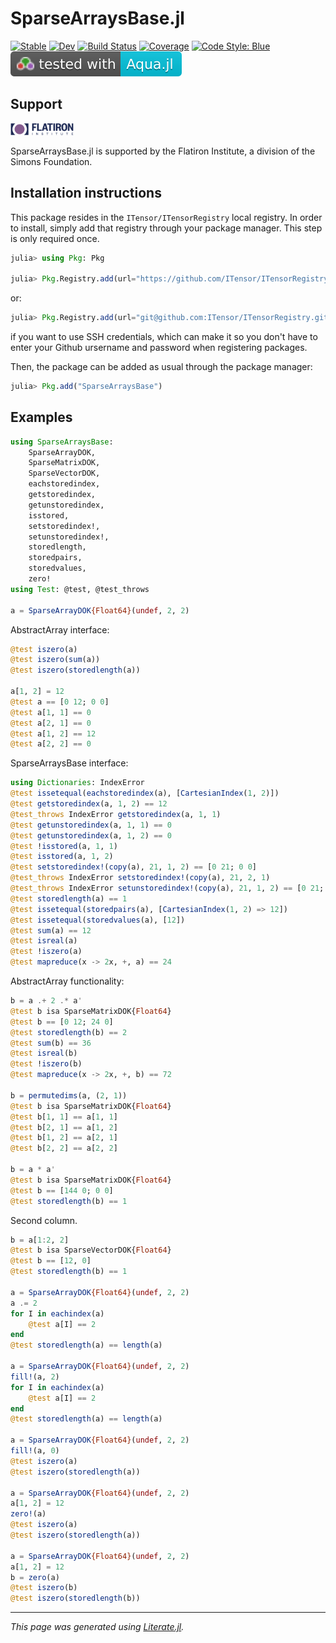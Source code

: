 # SparseArraysBase.jl

[![Stable](https://img.shields.io/badge/docs-stable-blue.svg)](https://itensor.github.io/SparseArraysBase.jl/stable/)
[![Dev](https://img.shields.io/badge/docs-dev-blue.svg)](https://itensor.github.io/SparseArraysBase.jl/dev/)
[![Build Status](https://github.com/ITensor/SparseArraysBase.jl/actions/workflows/Tests.yml/badge.svg?branch=main)](https://github.com/ITensor/SparseArraysBase.jl/actions/workflows/Tests.yml?query=branch%3Amain)
[![Coverage](https://codecov.io/gh/ITensor/SparseArraysBase.jl/branch/main/graph/badge.svg)](https://codecov.io/gh/ITensor/SparseArraysBase.jl)
[![Code Style: Blue](https://img.shields.io/badge/code%20style-blue-4495d1.svg)](https://github.com/invenia/BlueStyle)
[![Aqua](https://raw.githubusercontent.com/JuliaTesting/Aqua.jl/master/badge.svg)](https://github.com/JuliaTesting/Aqua.jl)

## Support

<picture>
  <source media="(prefers-color-scheme: dark)" width="20%" srcset="docs/src/assets/CCQ-dark.png">
  <img alt="Flatiron Center for Computational Quantum Physics logo." width="20%" src="docs/src/assets/CCQ.png">
</picture>


SparseArraysBase.jl is supported by the Flatiron Institute, a division of the Simons Foundation.

## Installation instructions

This package resides in the `ITensor/ITensorRegistry` local registry.
In order to install, simply add that registry through your package manager.
This step is only required once.
```julia
julia> using Pkg: Pkg

julia> Pkg.Registry.add(url="https://github.com/ITensor/ITensorRegistry")
```
or:
```julia
julia> Pkg.Registry.add(url="git@github.com:ITensor/ITensorRegistry.git")
```
if you want to use SSH credentials, which can make it so you don't have to enter your Github ursername and password when registering packages.

Then, the package can be added as usual through the package manager:

```julia
julia> Pkg.add("SparseArraysBase")
```

## Examples

````julia
using SparseArraysBase:
    SparseArrayDOK,
    SparseMatrixDOK,
    SparseVectorDOK,
    eachstoredindex,
    getstoredindex,
    getunstoredindex,
    isstored,
    setstoredindex!,
    setunstoredindex!,
    storedlength,
    storedpairs,
    storedvalues,
    zero!
using Test: @test, @test_throws

a = SparseArrayDOK{Float64}(undef, 2, 2)
````

AbstractArray interface:

````julia
@test iszero(a)
@test iszero(sum(a))
@test iszero(storedlength(a))

a[1, 2] = 12
@test a == [0 12; 0 0]
@test a[1, 1] == 0
@test a[2, 1] == 0
@test a[1, 2] == 12
@test a[2, 2] == 0
````

SparseArraysBase interface:

````julia
using Dictionaries: IndexError
@test issetequal(eachstoredindex(a), [CartesianIndex(1, 2)])
@test getstoredindex(a, 1, 2) == 12
@test_throws IndexError getstoredindex(a, 1, 1)
@test getunstoredindex(a, 1, 1) == 0
@test getunstoredindex(a, 1, 2) == 0
@test !isstored(a, 1, 1)
@test isstored(a, 1, 2)
@test setstoredindex!(copy(a), 21, 1, 2) == [0 21; 0 0]
@test_throws IndexError setstoredindex!(copy(a), 21, 2, 1)
@test_throws IndexError setunstoredindex!(copy(a), 21, 1, 2) == [0 21; 0 0]
@test storedlength(a) == 1
@test issetequal(storedpairs(a), [CartesianIndex(1, 2) => 12])
@test issetequal(storedvalues(a), [12])
@test sum(a) == 12
@test isreal(a)
@test !iszero(a)
@test mapreduce(x -> 2x, +, a) == 24
````

AbstractArray functionality:

````julia
b = a .+ 2 .* a'
@test b isa SparseMatrixDOK{Float64}
@test b == [0 12; 24 0]
@test storedlength(b) == 2
@test sum(b) == 36
@test isreal(b)
@test !iszero(b)
@test mapreduce(x -> 2x, +, b) == 72

b = permutedims(a, (2, 1))
@test b isa SparseMatrixDOK{Float64}
@test b[1, 1] == a[1, 1]
@test b[2, 1] == a[1, 2]
@test b[1, 2] == a[2, 1]
@test b[2, 2] == a[2, 2]

b = a * a'
@test b isa SparseMatrixDOK{Float64}
@test b == [144 0; 0 0]
@test storedlength(b) == 1
````

Second column.

````julia
b = a[1:2, 2]
@test b isa SparseVectorDOK{Float64}
@test b == [12, 0]
@test storedlength(b) == 1

a = SparseArrayDOK{Float64}(undef, 2, 2)
a .= 2
for I in eachindex(a)
    @test a[I] == 2
end
@test storedlength(a) == length(a)

a = SparseArrayDOK{Float64}(undef, 2, 2)
fill!(a, 2)
for I in eachindex(a)
    @test a[I] == 2
end
@test storedlength(a) == length(a)

a = SparseArrayDOK{Float64}(undef, 2, 2)
fill!(a, 0)
@test iszero(a)
@test iszero(storedlength(a))

a = SparseArrayDOK{Float64}(undef, 2, 2)
a[1, 2] = 12
zero!(a)
@test iszero(a)
@test iszero(storedlength(a))

a = SparseArrayDOK{Float64}(undef, 2, 2)
a[1, 2] = 12
b = zero(a)
@test iszero(b)
@test iszero(storedlength(b))
````

---

*This page was generated using [Literate.jl](https://github.com/fredrikekre/Literate.jl).*

